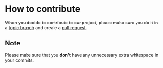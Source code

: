 # How to contribute

When you decide to contribute to our project, please make sure you do
it in a [topic branch](http://git-scm.com/book/en/Git-Branching-Branching-Workflows)
and create a [pull request](https://help.github.com/articles/using-pull-requests).


## Note

Please make sure that you **don't** have any unnecessary extra
whitespace in your commits.
